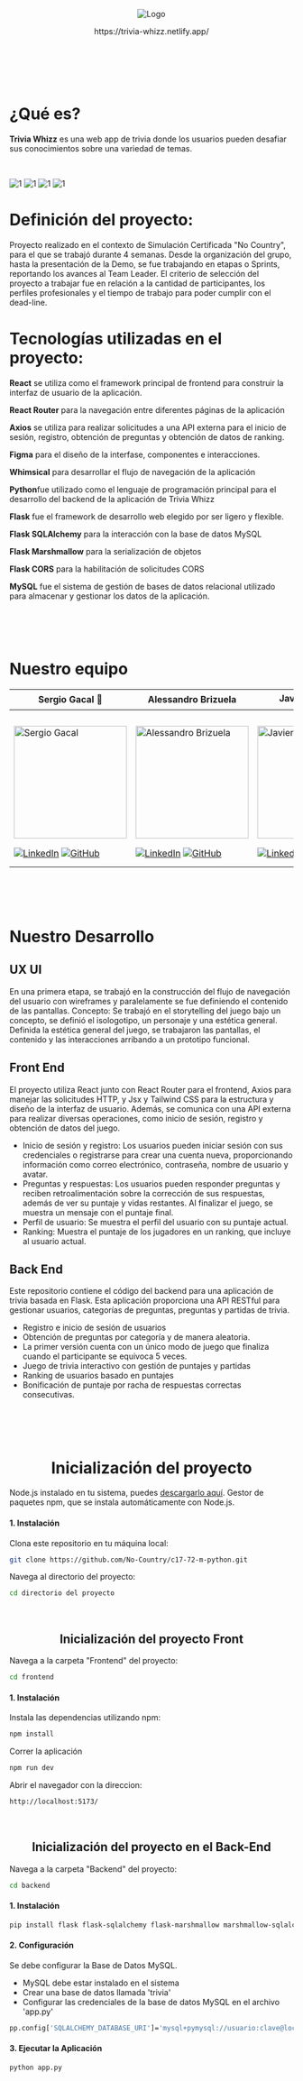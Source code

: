 <p align="center"><img src="frontend/assets/logo.png" alt="Logo"></p>
<p align="center">https://trivia-whizz.netlify.app/</p>

<br><br><br><br>

# ¿Qué es?   

<p><strong>Trivia Whizz</strong> es una web app de trivia donde los usuarios pueden desafiar sus conocimientos sobre una variedad de temas.</p>

<br>

![1](frontend/assets/Mockup1.png)
![1](frontend/assets/Mockup2.png)
![1](frontend/assets/Mockup3.png)
![1](frontend/assets/Mockup4.png)



# Definición del proyecto:
Proyecto realizado en el contexto de Simulación Certificada "No Country", para el que se trabajó durante 4 semanas. Desde la organización del grupo, hasta la presentación de la Demo, se fue trabajando en etapas o Sprints, reportando los avances al Team Leader. El criterio de selección del proyecto a trabajar fue en relación a la cantidad de participantes, los perfiles profesionales y el tiempo de trabajo para poder cumplir con el dead-line.

# Tecnologías utilizadas en el proyecto:

<p><strong>React</strong> se utiliza como el framework principal de frontend para construir la interfaz de usuario de la aplicación.</p>
<p><strong>React Router</strong> para la navegación entre diferentes páginas de la aplicación</p>
<p><strong>Axios</strong> se utiliza para realizar solicitudes a una API externa para el inicio de sesión, registro, obtención de preguntas y obtención de datos de ranking.</p>
<p><strong>Figma</strong> para el diseño de la interfase, componentes e interacciones.</p>
<p><strong>Whimsical</strong> para desarrollar el flujo de navegación de la aplicación</p>
<p><strong>Python</strong>fue utilizado como el lenguaje de programación principal para el desarrollo del backend de la aplicación de Trivia Whizz  </p> 
<p><strong>Flask</strong> fue el framework de desarrollo web elegido por ser ligero y flexible. </p> 
<p><strong>Flask SQLAlchemy</strong> para la interacción con la base de datos MySQL </p> 
<p><strong>Flask Marshmallow</strong> para la serialización de objetos </p> 
<p><strong>Flask CORS</strong> para la habilitación de solicitudes CORS </p> 
<p><strong>MySQL</strong> fue el sistema de gestión de bases de datos relacional utilizado para almacenar y gestionar los datos de la aplicación. </p> 

    
<br><br><br>
<h1>Nuestro equipo </h1>


| Sergio Gacal 🚀 | Alessandro Brizuela | Javier Borjas 💻 | Paula Lorca 🎨 |
|---|---|---|---|
| <p><img src="https://avatars.githubusercontent.com/u/130688160?s=400&u=4c249b38781bbeb037a8f191c0bf4ceb4166d4fd&v=4" alt="Sergio Gacal" width="200" height="200"></p>  [![LinkedIn](https://img.shields.io/badge/LinkedIn-Perfil-blue?style=flat&logo=linkedin)](https://www.linkedin.com/in/sergiogacal/) [![GitHub](https://img.shields.io/badge/GitHub-Perfil-blue?style=flat&logo=github)](https://github.com/SergioGacal) | <p><img src="https://media.licdn.com/dms/image/D4D03AQFF6Xs2Sl7loQ/profile-displayphoto-shrink_400_400/0/1710551588567?e=1719446400&v=beta&t=Ko5j00_dxPMg7lc21PLQgnMGZGgp5s45unuFo46fJMw" alt="Alessandro Brizuela" width="200" height="200"></p> [![LinkedIn](https://img.shields.io/badge/LinkedIn-Perfil-blue?style=flat&logo=linkedin)](https://www.linkedin.com/in/alessandro-brizuela-364a91272/) [![GitHub](https://img.shields.io/badge/GitHub-Perfil-blue?style=flat&logo=github)](https://github.com/Ale0602) | <p><img src="https://avatars.githubusercontent.com/u/108706744?v=4" alt="Javier Borjas" width="200" height="200"></p> [![LinkedIn](https://img.shields.io/badge/LinkedIn-Perfil-blue?style=flat&logo=linkedin)](https://www.linkedin.com/in/javier-borjas-179059252/) [![GitHub](https://img.shields.io/badge/GitHub-Perfil-blue?style=flat&logo=github)](https://github.com/javier-tecla) | <p><img src="https://mir-s3-cdn-cf.behance.net/user/115/9853804013857.6158e7a467dda.jpg" alt="Paula Lorca" width="200" height="200"></p> [![LinkedIn](https://img.shields.io/badge/LinkedIn-Perfil-blue?style=flat&logo=linkedin)](https://www.linkedin.com/in/paula-lorca/) [![Behance Profile](https://img.shields.io/badge/Behance-Perfil-blue?style=flat&logo=behance)](https://www.behance.net/paulalorca) |


<br><br><br>

<h1>Nuestro Desarrollo</h1>
 
## UX UI 

En una primera etapa, se trabajó en la construcción del flujo de navegación del usuario con wireframes y paralelamente se fue definiendo el contenido de las pantallas.
Concepto: Se trabajó en el storytelling del juego bajo un concepto, se definió el isologotipo, un personaje y una estética general.
Definida la estética general del juego, se trabajaron las pantallas, el contenido y las interacciones arribando a un prototipo funcional.


## Front End 

El proyecto utiliza React junto con React Router para el frontend, Axios para manejar las solicitudes HTTP, y Jsx y Tailwind CSS para la estructura y diseño de la interfaz de usuario. Además, se comunica con una API externa para realizar diversas operaciones, como inicio de sesión, registro y obtención de datos del juego.
- Inicio de sesión y registro: Los usuarios pueden iniciar sesión con sus credenciales o registrarse para crear una cuenta nueva, proporcionando información como correo electrónico, contraseña, nombre de usuario y avatar.
- Preguntas y respuestas: Los usuarios pueden responder preguntas y reciben retroalimentación sobre la corrección de sus respuestas, además de ver su puntaje y vidas restantes. Al finalizar el juego, se muestra un mensaje con el puntaje final.
- Perfil de usuario: Se muestra el perfil del usuario con su puntaje actual.
- Ranking: Muestra el puntaje de los jugadores en un ranking, que incluye al usuario actual.


## Back End

Este repositorio contiene el código del backend para una aplicación de trivia basada en Flask. Esta aplicación proporciona una API RESTful para gestionar usuarios, categorías de preguntas, preguntas y partidas de trivia.
- Registro e inicio de sesión de usuarios
- Obtención de preguntas por categoría y de manera aleatoria.
- La primer versión cuenta con un único modo de juego que finaliza cuando el participante se equivoca 5 veces.
- Juego de trivia interactivo con gestión de puntajes y partidas
- Ranking de usuarios basado en puntajes
- Bonificación de puntaje por racha de respuestas correctas consecutivas.

<br><br><br>

<h1 align="center"> 
  Inicialización del proyecto
</h1>

Node.js instalado en tu sistema, puedes [descargarlo aquí](https://nodejs.org/en).
Gestor de paquetes npm, que se instala automáticamente con Node.js.


#### 1. Instalación

Clona este repositorio en tu máquina local:
```bash
git clone https://github.com/No-Country/c17-72-m-python.git
```

Navega al directorio del proyecto:
```bash
cd directorio del proyecto
```



</br>

<h2 align="center"> 
  Inicialización del proyecto Front
</h2>

Navega a la carpeta "Frontend" del proyecto:
```bash
cd frontend
```

#### 1. Instalación

Instala las dependencias utilizando npm:
```bash
npm install
```
Correr la aplicación
```bash
npm run dev
```
Abrir el navegador con la direccion:
```bash
http://localhost:5173/
```

</br>

<h2 align="center"> 
Inicialización del proyecto en el Back-End
</h2>

Navega a la carpeta "Backend" del proyecto:
```bash
cd backend
```

#### 1. Instalación

```bash
pip install flask flask-sqlalchemy flask-marshmallow marshmallow-sqlalchemy pymysql -U flask-cors
```
#### 2. Configuración

Se debe configurar la Base de Datos MySQL. 
- MySQL debe estar instalado en el sistema
- Crear una base de datos llamada 'trivia'
- Configurar las credenciales de la base de datos MySQL en el archivo 'app.py'


```bash
pp.config['SQLALCHEMY_DATABASE_URI']='mysql+pymysql://usuario:clave@localhost/trivia'
```

#### 3. Ejecutar la Aplicación


```bash
python app.py
```

